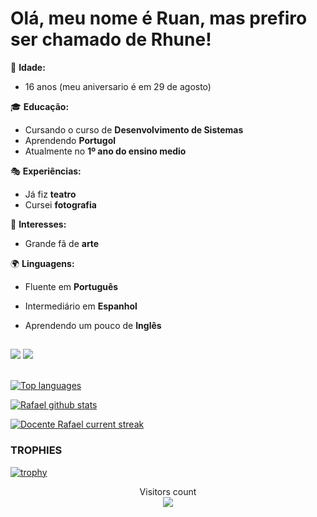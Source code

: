 # Olá, meu nome é Ruan, mas prefiro ser chamado de **Rhune!**

🎂 **Idade:** 
- 16 anos (meu aniversario é em 29 de agosto)  

🎓 **Educação:**  
- Cursando o curso de **Desenvolvimento de Sistemas**   
- Aprendendo **Portugol**
- Atualmente no **1º ano do ensino medio**

🎭 **Experiências:**  
- Já fiz **teatro**  
- Cursei **fotografia**  

🎨 **Interesses:**  
- Grande fã de **arte**  

🌍 **Linguagens:**  
- Fluente em **Português**  
- Intermediário em **Espanhol**  
- Aprendendo um pouco de **Inglês**
 
  ##
 <div> 
  <a href="www.linkedin.com/in/ruan-carlos-zuza-pires-8a0b53323" target="_blank"><img src="https://img.shields.io/badge/-LinkedIn-%230077B5?style=for-the-badge&logo=linkedin&logoColor=white" target="_blank"></a>
    <a href = "mailto:ruancarlosestudante0387@gmail.com"><img src="https://img.shields.io/badge/-Gmail-%23333?style=for-the-badge&logo=gmail&logoColor=white" target="_blank"></a>
  
</div>

<br>

 [![Top languages](https://github-readme-mwendwa.vercel.app/api/top-langs/?username=Ruan387&layout=compact&count_private=true&theme=blue-green&title_color=00b3ff)](#)
 
 [![Rafael github stats](https://bad-apple-github-readme.vercel.app/api?username=Ruan387&show_icons=true&count_private=true&line_height=20&icon_color=00b3ff&theme=blue-green&title_color=00b3ff)](#)
 
[![Docente Rafael current streak](https://streak-stats.demolab.com/?user=Ruan387&count_private=true&theme=blue-green&title_color=00b3ff)](#)



### TROPHIES
 

[![trophy](https://github-profile-trophy.vercel.app/?username=Ruan387&theme=onedark)](https://github.com/ryo-ma/github-profile-trophy)

 <p align="center"> 
  Visitors count<br>
  <img src="https://profile-counter.glitch.me/Ruan387/count.svg" />
 </p>






